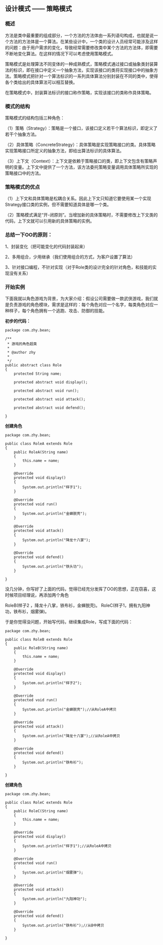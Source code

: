 ## 设计模式 —— 策略模式

### 概述

方法是类中最重要的组成部分，一个方法的方法体由一系列语句构成，也就是说一个方法的方法体是一个算法。在某些设计中，一个类的设计人员经常可能涉及这样的问题：由于用户需求的变化，导致经常需要修改类中某个方法的方法体，即需要不断地变化算法。在这样的情况下可以考虑使用策略模式。

策略模式是处理算法不同变体的一种成熟模式，策略模式通过接口或抽象类封装算法的标识，即在接口中定义一个抽象方法，实现该接口的类将实现接口中的抽象方法。策略模式把针对一个算法标识的一系列具体算法分别封装在不同的类中，使得各个类给出的具体算法可以相互替换。

在策略模式中，封装算法标识的接口称作策略，实现该接口的类称作具体策略。

### 模式的结构

策略模式的结构包括三种角色：

（1）策略（Strategy）：策略是一个接口，该接口定义若干个算法标识，即定义了若干个抽象方法。

（2）具体策略（ConcreteStrategy）：具体策略是实现策略接口的类。具体策略实现策略接口所定义的抽象方法，即给出算法标识的具体算法。

（3）上下文（Context）：上下文是依赖于策略接口的类，即上下文包含有策略声明的变量。上下文中提供了一个方法，该方法委托策略变量调用具体策略所实现的策略接口中的方法。

### 策略模式的优点

（1）上下文和具体策略是松耦合关系。因此上下文只知道它要使用某一个实现Strategy接口类的实例，但不需要知道具体是哪一个类。

（2）策略模式满足“开-闭原则”。当增加新的具体策略时，不需要修改上下文类的代码，上下文就可以引用新的具体策略的实例。

### 总结一下OO的原则：

1、封装变化（把可能变化的代码封装起来）

2、多用组合，少用继承（我们使用组合的方式，为客户设置了算法）

3、针对接口编程，不针对实现（对于Role类的设计完全的针对角色，和技能的实现没有关系）

### 开始实例

下面我就以角色游戏为背景，为大家介绍：假设公司需要做一款武侠游戏，我们就是负责游戏的角色模块，需求是这样的：每个角色对应一个名字，每类角色对应一种样子，每个角色拥有一个逃跑、攻击、防御的技能。

**初步的代码：**

```
package com.zhy.bean;  
  
/** 
 * 游戏的角色超类 
 *  
 * @author zhy 
 *  
 */  
public abstract class Role  
{  
    protected String name;  
  
    protected abstract void display();  
  
    protected abstract void run();  
  
    protected abstract void attack();  
  
    protected abstract void defend();  
  
}  

```

**创建角色**

```
package com.zhy.bean;  
  
public class RoleA extends Role  
{  
    public RoleA(String name)  
    {  
        this.name = name;  
    }  
  
    @Override  
    protected void display()  
    {  
        System.out.println("样子1");  
    }  
  
    @Override  
    protected void run()  
    {  
        System.out.println("金蝉脱壳");  
    }  
  
    @Override  
    protected void attack()  
    {  
        System.out.println("降龙十八掌");  
    }  
  
    @Override  
    protected void defend()  
    {  
        System.out.println("铁头功");  
    }  
  
}  

```

没几分钟，你写好了上面的代码，觉得已经充分发挥了OO的思想，正在窃喜，这时候项目经理说，再添加两个角色

RoleB(样子2 ，降龙十八掌，铁布衫，金蝉脱壳)。
RoleC(样子1，拥有九阳神功，铁布衫，烟雾弹)。

于是你觉得没问题，开始写代码，继续集成Role，写成下面的代码：
```
package com.zhy.bean;  
  
public class RoleB extends Role  
{  
    public RoleB(String name)  
    {  
        this.name = name;  
    }  
  
    @Override  
    protected void display()  
    {  
        System.out.println("样子2");  
    }  
  
    @Override  
    protected void run()  
    {  
        System.out.println("金蝉脱壳");//从RoleA中拷贝  
    }  
  
    @Override  
    protected void attack()  
    {  
        System.out.println("降龙十八掌");//从RoleA中拷贝  
    }  
  
    @Override  
    protected void defend()  
    {  
        System.out.println("铁布衫");  
    }  
  
}  

```
**创建角色**
```
package com.zhy.bean;  
  
public class RoleC extends Role  
{  
    public RoleC(String name)  
    {  
        this.name = name;  
    }  
  
    @Override  
    protected void display()  
    {  
        System.out.println("样子1");//从RoleA中拷贝  
    }  
  
    @Override  
    protected void run()  
    {  
        System.out.println("烟雾弹");  
    }  
  
    @Override  
    protected void attack()  
    {  
        System.out.println("九阳神功");  
    }  
  
    @Override  
    protected void defend()  
    {  
        System.out.println("铁布衫");//从B中拷贝  
    }  
  
}  

```






